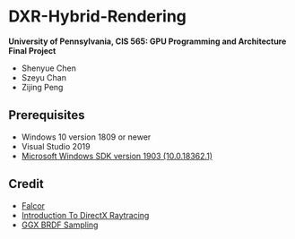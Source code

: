 # DXR-Hybrid-Rendering

**University of Pennsylvania, CIS 565: GPU Programming and Architecture Final Project**

- Shenyue Chen
- Szeyu Chan
- Zijing Peng

## Prerequisites

- Windows 10 version 1809 or newer
- Visual Studio 2019
- [Microsoft Windows SDK version 1903 (10.0.18362.1)](https://developer.microsoft.com/en-us/windows/downloads/sdk-archive)

## Credit

- [Falcor](https://github.com/NVIDIAGameWorks/Falcor)
- [Introduction To DirectX Raytracing](http://cwyman.org/code/dxrTutors/dxr_tutors.md.html)
- [GGX BRDF Sampling](https://learnopengl.com/PBR/IBL/Specular-IBL)


